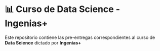 # 📊 Curso de Data Science - Ingenias+
Este repositorio contiene las pre-entregas correspondientes al curso de **Data Science** dictado por **Ingenias+**
